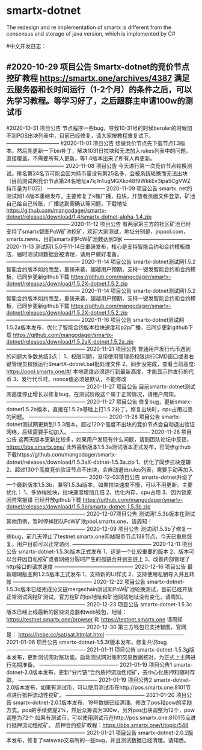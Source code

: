 # smartx-dotnet
The redesign and re implementation of smartx is different from the consensus and storage of java version, which is implemented by C#

#中文开发日志：

#2020-10-29 项目公告
Smartx-dotnet的竞价节点挖矿教程
https://smartx.one/archives/4387
满足云服务器和长时间运行（1-2个月）的条件之后，可以先学习教程。等学习好了，之后跟群主申请100w的测试币
--------------------
#2020-10-31 项目公告
节点程序一些bug，导致10-31号的时候beruler的时候加不到POS出块列表中，目前已经修复，请大家按教程重复试下。
——————————
#2020-11-01 项目公告
想做竞价节点先下载节点1.3版本。然后先更新一下bin补丁，解决1031日拉块和无法加入rukes列表中的问题，直接覆盖，不需要所有人更新。等1.4版本出来了所有人再更新。
———————————
2020-11-08 项目公告
今天进行第一次竞价节点轮换测试。排名第24名节可能会因为持币量没有第25名多，会被系统轮换而无法出块（目前测试网竞价节点第24名地址a7kj1r4ugMGXko48f9WkkEv3ipa5CgVWZ持币量为110万）
———————————
2020-11-09 项目公告
smartx. net的测试网1.4版本重磅发布，主要修复了k桶广播，拉块，开放者页面文件登录，矿池自己给自己转账，广播达到需确认等问题，下载地址
https://github.com/mangodager/smartx-dotnet/releases/download/1.4/smartx-dotnet-alpha-1.4.zip
————————————
2020-11-12 项目公告
有两家第三方的社区矿池已经支持了smartx智图PoW矿池挖矿，欢迎大家测试，地址分别是，jnpool.com，smartx.news，目前smartx的PoW矿池数达到3家
—————————————
2020-11-13
测试网1.5.0于11-14日重磅发布，核心是支持智能合约和合约模板商店，届时测试网数据会被清理，请用户做好准备。
——————————————
2020-11-14 项目公告
smartx-dotnet测试网1.5.2智能合约版本如约而至，重磅来袭，超越用户预期，支持一键发智能合约和合约模板，已同步更新github下载
https://github.com/mangodager/smartx-dotnet/releases/download/1.5.2X-dotnet.1.5.2.zip
——————————————
2020-11-14 项目公告
smartx-dotnet测试网1.5.2智能合约版本如约而至，重磅来袭，超越用户预期，支持一键发智能合约和合约模板，已同步更新github下载
https://github.com/mangodager/smartx-dotnet/releases/download/1.5.2X-dotnet.1.5.2.zip
——————————————
2020-11-16 项目公告
smartx-dotnet测试网1.5.2a版本发布，优化了智能合约版本拉块速度和p2p广播，已同步更新github下载
https://github.com/mangodager/smartx-dotnet/releases/download/1.5.2aX-dotnet.1.5.2a.zip
———————————————
2020-11-21 项目公告
普通用户发行代币遇到的问题大多数总结3点：
1、权限问题，没用使用管理员权限运行CMD窗口或者右键管理员权限运行SmartX-dotnet.bat批处理文件
2、同步没完成，查看当前高度:
https://pool.smartx.one/#/
本地高度必须运行到最新高度，才能显示你发行的代币
3、发行代币时，nonce值必须是默认，不能修改
———————————————
2020-11-27 项目公告
目前smartx-dotnet测试网高度停止增长以修复bug，在测试阶段这个属于正常情况，请用户周知。
———————————————
2020-11-27 项目公告
修复bug，更新smarx-dotnet1.5.2b版本，直接在1.5.2a基础上打1.5.2补丁，修复出块时，cpu占用过高的问题。
———————————————
2020-11-28 项目公告
smartx-dotnet测试网更新到1.5.3版本，超过120个高度不出块的竞价节点会自动退出验证网络，后续需要手动加入。
———————————————
2020-11-28 项目公告
这两天版本更新比较多，如果用户发现有什么问题，请到团队论坛中反馈，https://bbs.smartx.one/
此外最新版本1.5.3a测试版本正式发布，已同步github下载https://github.com/mangodager/smartx-dotnet/releases/download/1.5.3aX-dotnet-1.5.3a.zip
1、优化了同步拉块逻辑
2、超过130个高度竞价验证节点不出块，会自动退出rules列表，需要手动再加入
———————————————-
2020-12-03项目公告
smartx-dotnet升级了一个最新版本1.5.3b，兼容1.5.3a版本，如果拉块速度不慢，可以不用更新。主要优化：
1、多协程拉块，拉块速度增加几倍
2、优化内存，cpu占用
3、因为锁原因异常报错
已经开放github下载
https://github.com/mangodager/smartx-dotnet/releases/download/1.5.3b/smartx-dotnet-1.5.3b.zip
———————————————
2020-12-07项目公告
测试网1.5.3b版本在测试其他用例，暂时停掉团队PoW矿池pool.smartx.one，请周知！
———————————————
2020-12-09 项目公告
测试网1.5.3b了修复一些bug，前几天停止了testnet.smartx.one网站服务节点138节点，今天已重启恢复。用户目前可以正常访问.
———————————————
2020-12-11 项目公告
smartx-dotnet-1.5.3c版本正式发布
1、这是一个比较重要的版本
2、版本可以合并因自私挖矿或者网络分裂时产生的孤链合并到主链上
3、改善内部管理了http接口的请求速度
———————————————
2020-12-16 项目公告
最新珊瑚版主网1.2.5版本正式发布
1、支持新的UI样式
2、支持使用私钥导入并且转账
———————————————
2020-12-22 项目公告
smartx-dotnet-1.5.3c版本已经完成分叉链mergechain测试和PoW矿池轮换测试，目前已经开放正常测试网挖矿测试，官方挖矿的ip/地址和矿池网站地址没有变化，请周知。
———————————————
2020-12-23 项目公告
smartx-dotnet-1.5.3c版本已经上线最新的区块浏览器和web钱包，地址：https://testnet.smartx.one/browser   和   https://testnet.smartx.one
请周知
———————————————
2020-12-30
第三方钱包已支持智图，官网是：
https://hebe.cc/sat/sat.htmlat.html
———————————————
2021-01-06 项目公告
smartx-dotnet-1.5.3f版本发布，修复共识bug
———————————————
2021-01-11 项目公告
smartx-dotnet-1.5.3g版本发布，更新测试网对账功能。启动测试网对账和交易数据核对，为正式上主网进行先期准备。
———————————————
2021-01-19 项目公告1
smartx-dotnet-2.0版本发布，更新"分片链"合约质押流动性挖矿，去中心化质押和随时存取。
———————————————
2021-01-19 项目公告2
smartx-dotnet-2.0版本发布，如果有测试币，可以使用测试币在http://pos.smartx.one:8101节点进行抵押流动性挖矿。
———————————————
2021-01-20 项目公告
smartx-dotnet-2.0.1版本发布，19号数据已经清理。修改了pos和pow的奖励方式。pos的手续费提2%，然后众筹调为300w，另外pos出块调整为12个，pow调整为72个
如果有测试币，可以使用测试币在http://pos.smartx.one:8101节点进行抵押流动性挖矿。
质押合约挖矿教程：https://bbs.smartx.one/t/topic/548
———————————————
2021-01-21 项目公告
smartx-dotnet-2.0.2版本发布，修复了satswap交易所的一些bug，并且测试数据已经清理。请知悉。


